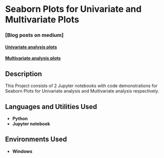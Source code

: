 <h1>Seaborn Plots for Univariate and Multivariate Plots</h1>

 ### [Blog posts on medium]
 #### [Univariate analysis plots](https://towardsdatascience.com/8-seaborn-plots-for-univariate-exploratory-data-analysis-eda-in-python-9d280b6fe67f)
 #### [Multivariate analysis plots](https://towardsdatascience.com/10-must-know-seaborn-functions-for-multivariate-data-analysis-in-python-7ba94847b117)

<h2>Description</h2>
This Project consists of 2 Jupyter notebooks with code demonstrations for Seaborn Plots for Univariate analysis and Multivariate analysis respectively.
<br />


<h2>Languages and Utilities Used</h2>

- <b>Python</b> 
- <b>Jupyter notebook</b>

<h2>Environments Used </h2>

- <b>Windows</b>



<!--
 ```diff
- text in red
+ text in green
! text in orange
# text in gray
@@ text in purple (and bold)@@
```
--!>
